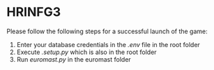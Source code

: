 # HRINFG3
Please follow the following steps for a successful launch of the game:
1. Enter your database credentials in the _.env_ file in the root folder
2. Execute _.setup.py_ which is also in the root folder
3. Run _euromast.py_ in the euromast folder